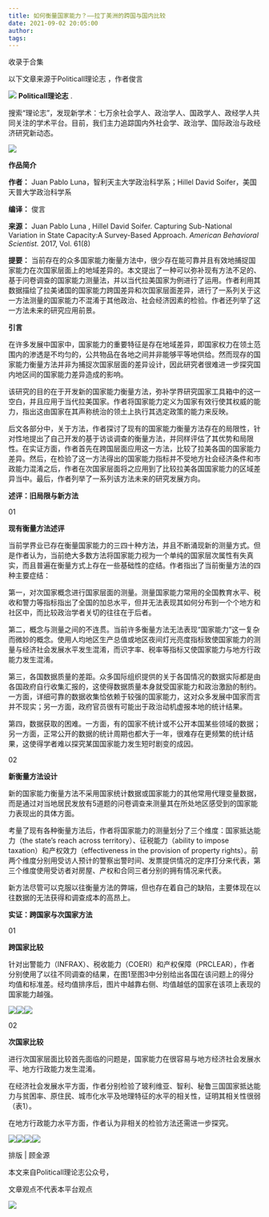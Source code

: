 ```yaml
---
title: 如何衡量国家能力？——拉丁美洲的跨国与国内比较
date: 2021-09-02 20:05:00
author: 
tags: 
---
```



收录于合集

以下文章来源于Politicall理论志 ，作者俊言

![](/images/587/2.png) **Politicall理论志** .

搜索“理论志”，发现新学术：七万余社会学人、政治学人、国政学人、政经学人共同关注的学术平台。目前，我们主力追踪国内外社会学、政治学、国际政治与政经济研究新动态。

![](/images/587/3.gif)

  

**作品简介**

 **作者：** Juan Pablo Luna，智利天主大学政治科学系；Hillel David Soifer，美国天普大学政治科学系

 **编译：** 俊言

 **来源：** Juan Pablo Luna , Hillel David Soifer. Capturing Sub-National
Variation in State Capacity:A Survey-Based Approach. _American Behavioral
Scientist._ 2017, Vol. 61(8)

 **提要：**
当前存在的众多国家能力衡量方法中，很少存在能可靠并且有效地捕捉国家能力在次国家层面上的地域差异的。本文提出了一种可以弥补现有方法不足的、基于问卷调查的国家能力测量法，并以当代拉美国家为例进行了运用。作者利用其数据描绘了拉美诸国的国家能力跨国差异和次国家层面差异，进行了一系列关于这一方法测量的国家能力不混淆于其他政治、社会经济因素的检验。作者还列举了这一方法未来的研究应用前景。

  

  

 **引言**

在许多发展中国家中，国家能力的重要特征是存在地域差异，即国家权力在领土范围内的渗透是不均匀的，公共物品在各地之间并非能够平等地供给。然而现存的国家能力衡量方法并非为捕捉次国家层面的差异设计，因此研究者很难进一步探究国内地区间的国家能力差异造成的影响。

  

该研究的目的在于开发新的国家能力衡量方法，弥补学界研究国家工具箱中的这一空白，并且应用于当代拉美国家。作者将国家能力定义为国家有效行使其权威的能力，指出这由国家在其声称统治的领土上执行其选定政策的能力来反映。

  

后文各部分中，关于方法，作者探讨了现有的国家能力衡量方法存在的局限性，针对性地提出了自己开发的基于访谈调查的衡量方法，并同样评估了其优势和局限性。在实证方面，作者首先在跨国层面应用这一方法，比较了拉美各国的国家能力差异。然后，在检验了这一方法得出的国家能力指标并不受地方社会经济条件和市政能力混淆之后，作者在次国家层面将之应用到了比较拉美各国国家能力的区域差异当中。最后，作者列举了一系列该方法未来的研究发展方向。

  

 **述评：旧局限与新方法**

  

01

 **现有衡量方法述评**

  

当前学界业已存在衡量国家能力的三四十种方法，并且不断涌现新的测量方式。但是作者认为，当前绝大多数方法将国家能力视为一个单纯的国家层次属性有失真实，而且普遍在衡量方式上存在一些基础性的症结。作者指出了当前衡量方法的四种主要症结：  
  

第一，对次国家概念进行国家层面的测量。测量国家能力常用的全国教育水平、税收和警力等指标指出了全国的加总水平，但并无法表现其如何分布到一个个地方和社区中，而比较政治学者关切的往往在于后者。  
  

第二，概念与测量之间的不连贯。当前许多衡量方法无法表现“国家能力”这一复杂而微妙的概念。使用人均地区生产总值或地区夜间灯光亮度指标致使国家能力的测量与经济社会发展水平发生混淆，而识字率、税率等指标又使国家能力与地方行政能力发生混淆。  

  

第三，各国数据质量的差距。众多国际组织提供的关于各国情况的数据实际都是由各国政府自行收集汇报的，这使得数据质量本身就受国家能力和政治激励的制约。一方面，详细可靠的数据收集恰依赖于较强的国家能力，这对众多发展中国家而言并不现实；另一方面，政府官员很有可能出于政治动机虚报本地的统计结果。  
  

第四，数据获取的困难。一方面，有的国家不统计或不公开本国某些领域的数据；另一方面，正常公开的数据的统计周期也都大于一年，很难存在更频繁的统计结果，这使得学者难以探究某国国家能力发生短时剧变的成因。

  

02

 **新衡量方法设计**

  

新的国家能力衡量方法不采用国家统计数据或国家能力的其他常用代理变量数据，而是通过对当地居民发放有5道题的问卷调查来测量其在所处地区感受到的国家能力表现出的具体方面。  
  

考量了现有各种衡量方法后，作者将国家能力的测量划分了三个维度：国家抵达能力（the state’s reach across
territory）、征税能力（ability to impose taxation）和产权效力（effectiveness in the
provision of property
rights）。前两个维度分别用受访人预计的警察出警时间、发票提供情况的定序打分来代表，第三个维度使用受访者对房屋、产权和合同三者分别的拥有情况来代表。  
  

新方法尽管可以克服以往衡量方法的弊端，但也存在着自己的缺陷，主要体现在以往数据的无法获得和调查成本的高昂上。

  

 **实证：跨国家与次国家方法**

  

01

 **跨国家比较**

  

针对出警能力（INFRAX）、税收能力（COERI）和产权保障（PRCLEAR），作者分别使用了以往不同调查的结果，在图1至图3中分别给出各国在该问题上的得分均值和标准差。经均值排序后，图片中越靠右侧、均值越低的国家在该项上表现的国家能力越强。

  

![](/images/587/4.jpeg)![](/images/587/5.jpeg)![](/images/587/6.jpeg)

  

02

 **次国家比较**

  

进行次国家层面比较首先面临的问题是，国家能力在很容易与地方经济社会发展水平、地方行政能力发生混淆。  
  

在经济社会发展水平方面，作者分别检验了玻利维亚、智利、秘鲁三国国家抵达能力与贫困率、原住民、城市化水平及地理特征的水平的相关性，证明其相关性很弱（表1）。  
  

在地方行政能力水平方面，作者认为非相关的检验方法还需进一步探究。

  

![](/images/587/7.jpeg)![](/images/587/8.jpeg)![](/images/587/9.jpeg)![](/images/587/10.jpeg)

  

排版 | 顾金源

本文来自Politicall理论志公众号，

文章观点不代表本平台观点

  

![](/images/587/11.gif)

